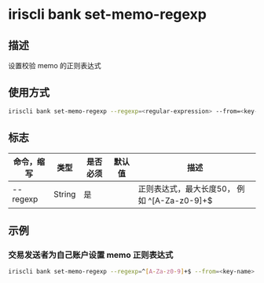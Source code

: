 # iriscli bank set-memo-regexp

## 描述

设置校验 memo 的正则表达式

## 使用方式

```bash
iriscli bank set-memo-regexp --regexp=<regular-expression> --from=<key-name> --fee=<native-fee> --chain-id=<chain-id>
```

## 标志

| 命令，缩写        | 类型    | 是否必须  | 默认值                 | 描述                                                         |
| ---------------- | ------ | -------- | --------------------- | ------------------------------------------------------------ |
| --regexp         | String | 是       |                       | 正则表达式，最大长度50， 例如 ^[A-Za-z0-9]+$                     |

## 示例

### 交易发送者为自己账户设置 memo 正则表达式

```bash
iriscli bank set-memo-regexp --regexp=^[A-Za-z0-9]+$ --from=<key-name> --fee=0.3iris --chain-id=irishub
```
